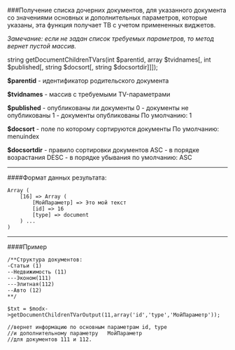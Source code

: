 ###Получение списка дочерних документов, для указанного документа со значениями основных и дополнительных параметров, которые указаны, эта функция получает ТВ с учетом примененных виджетов.

*Замечание: если не задан список требуемых параметров, то метод вернет пустой массив.*

string getDocumentChildrenTVars(int $parentid, array $tvidnames[, int $published[, string $docsort[, string $docsortdir]]]);

**$parentid** - идентификатор родительского документа

**$tvidnames** - массив с требуемыми TV-параметрами

**$published** - опубликованы ли документы
0 - документы не опубликованы
1 - документы опубликованы
По умолчанию: 1

**$docsort** - поле по которому сортируются документы
По умолчанию: menuindex

**$docsortdir** - правило сортировки документов
ASC - в порядке возрастания
DESC - в порядке убывания
по умолчанию: ASC

***

####Формат данных результата:

	Array ( 
		[16] => Array ( 
			[МойПараметр] => Это мой текст 
			[id] => 16 
			[type] => document 
		) ... 
	)

***

####Пример

	/**Структура документов:
	-Статьи (1)
	--Недвижимость (11)
	---Эконом(111)
	---Элитная(112)
	--Авто (12)
	**/
	
	$txt = $modx->getDocumentChildrenTVarOutput(11,array('id','type','МойПараметр'));
	
	//вернет информацию по основным параметрам id, type 
	//и дополнительному параметру 	МойПараметр 
	//для документов 111 и 112.